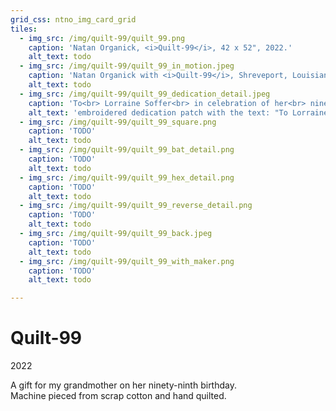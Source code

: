 ```yaml
---
grid_css: ntno_img_card_grid
tiles: 
  - img_src: /img/quilt-99/quilt_99.png
    caption: 'Natan Organick, <i>Quilt-99</i>, 42 x 52", 2022.'
    alt_text: todo
  - img_src: /img/quilt-99/quilt_99_in_motion.jpeg
    caption: 'Natan Organick with <i>Quilt-99</i>, Shreveport, Louisiana, 2022'
    alt_text: todo
  - img_src: /img/quilt-99/quilt_99_dedication_detail.jpeg
    caption: 'To<br> Lorraine Soffer<br> in celebration of her<br> ninety-ninth birthday<br> October 13, 2022<br> with much love,<br> Natan'
    alt_text: 'embroidered dedication patch with the text: "To Lorraine Soffer in celebration of her ninety-ninth birthday October 13, 2022 with much love, Natan"'
  - img_src: /img/quilt-99/quilt_99_square.png
    caption: 'TODO'
    alt_text: todo
  - img_src: /img/quilt-99/quilt_99_bat_detail.png
    caption: 'TODO'
    alt_text: todo
  - img_src: /img/quilt-99/quilt_99_hex_detail.png
    caption: 'TODO'
    alt_text: todo
  - img_src: /img/quilt-99/quilt_99_reverse_detail.png
    caption: 'TODO'
    alt_text: todo
  - img_src: /img/quilt-99/quilt_99_back.jpeg
    caption: 'TODO'
    alt_text: todo
  - img_src: /img/quilt-99/quilt_99_with_maker.png
    caption: 'TODO'
    alt_text: todo

---
```


# Quilt-99
2022  

A gift for my grandmother on her ninety-ninth birthday.  
Machine pieced from scrap cotton and hand quilted.  